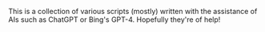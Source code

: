 This is a collection of various scripts (mostly) written with the assistance of AIs such as ChatGPT or Bing's GPT-4. Hopefully they're of help!

